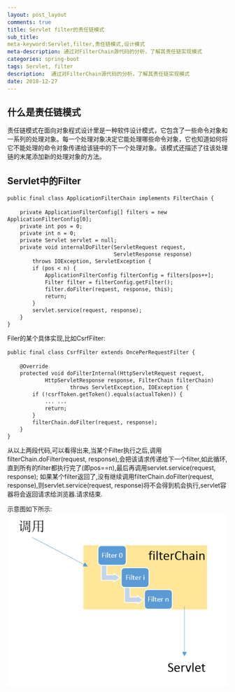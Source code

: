 ```yaml
---
layout: post_layout
comments: true
title: Servlet filter的责任链模式
sub_title: 
meta-keyword:Servlet,filter,责任链模式,设计模式
meta-description: 通过对FilterChain源代码的分析，了解其责任链实现模式
categories: spring-boot
tags: Servlet, filter
description:  通过对FilterChain源代码的分析，了解其责任链实现模式
date: 2018-12-27
---
```


## 什么是责任链模式
责任链模式在面向对象程式设计里是一种软件设计模式，它包含了一些命令对象和一系列的处理对象。每一个处理对象决定它能处理哪些命令对象，它也知道如何将它不能处理的命令对象传递给该链中的下一个处理对象。该模式还描述了往该处理链的末尾添加新的处理对象的方法。

## Servlet中的Filter


    public final class ApplicationFilterChain implements FilterChain {

        private ApplicationFilterConfig[] filters = new ApplicationFilterConfig[0];
        private int pos = 0;
        private int n = 0;
        private Servlet servlet = null;
        private void internalDoFilter(ServletRequest request,
                                      ServletResponse response)
            throws IOException, ServletException {
            if (pos < n) {
                ApplicationFilterConfig filterConfig = filters[pos++];
                Filter filter = filterConfig.getFilter();
                filter.doFilter(request, response, this);
                return;
            }
            servlet.service(request, response);
        }
    }

   Filer的某个具体实现,比如CsrfFilter:

    public final class CsrfFilter extends OncePerRequestFilter {
	
    	@Override
    	protected void doFilterInternal(HttpServletRequest request,
    			HttpServletResponse response, FilterChain filterChain)
    					throws ServletException, IOException {
    		if (!csrfToken.getToken().equals(actualToken)) {
                ... ...
    			return;
    		}
    		filterChain.doFilter(request, response);
    	}
    }

从以上两段代码,可以看得出来,当某个Filter执行之后,调用filterChain.doFilter(request, response),会把该请求传递给下一个filter,如此循环,直到所有的filter都执行完了(即pos==n),最后再调用servlet.service(request, response);
如果某个filter返回了,没有继续调用filterChain.doFilter(request, response),则servlet.service(request, response)将不会得到机会执行,servlet容器将会返回请求给浏览器.请求结束.

示意图如下所示:
![Servlet filter filterchain][servlet_filterchain]


[servlet_filterchain]: /images/java/servlet_filterchain.png "Servlet filter filterchain"